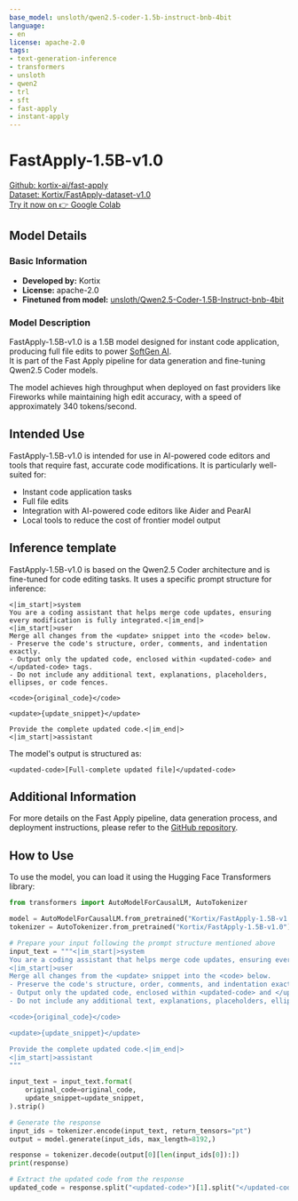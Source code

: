 ```yaml
---
base_model: unsloth/qwen2.5-coder-1.5b-instruct-bnb-4bit
language:
- en
license: apache-2.0
tags:
- text-generation-inference
- transformers
- unsloth
- qwen2
- trl
- sft
- fast-apply
- instant-apply
---
```


# FastApply-1.5B-v1.0

[Github: kortix-ai/fast-apply](https://github.com/kortix-ai/fast-apply)   
[Dataset: Kortix/FastApply-dataset-v1.0](https://huggingface.co/datasets/Kortix/FastApply-dataset-v1.0)    
[Try it now on 👉 Google Colab](https://colab.research.google.com/drive/1BNCab4oK-xBqwFQD4kCcjKc7BPKivkm1?usp=sharing)

## Model Details

### Basic Information

- **Developed by:** Kortix
- **License:** apache-2.0
- **Finetuned from model:** [unsloth/Qwen2.5-Coder-1.5B-Instruct-bnb-4bit](https://huggingface.co/unsloth/Qwen2.5-Coder-1.5B-Instruct-bnb-4bit)

### Model Description

FastApply-1.5B-v1.0 is a 1.5B model designed for instant code application, producing full file edits to power [SoftGen AI](https://softgen.ai/).   
It is part of the Fast Apply pipeline for data generation and fine-tuning Qwen2.5 Coder models.

The model achieves high throughput when deployed on fast providers like Fireworks while maintaining high edit accuracy, with a speed of approximately 340 tokens/second.

## Intended Use

FastApply-1.5B-v1.0 is intended for use in AI-powered code editors and tools that require fast, accurate code modifications. It is particularly well-suited for:

- Instant code application tasks
- Full file edits
- Integration with AI-powered code editors like Aider and PearAI
- Local tools to reduce the cost of frontier model output

## Inference template

FastApply-1.5B-v1.0 is based on the Qwen2.5 Coder architecture and is fine-tuned for code editing tasks. It uses a specific prompt structure for inference:

```
<|im_start|>system
You are a coding assistant that helps merge code updates, ensuring every modification is fully integrated.<|im_end|>
<|im_start|>user
Merge all changes from the <update> snippet into the <code> below.
- Preserve the code's structure, order, comments, and indentation exactly.
- Output only the updated code, enclosed within <updated-code> and </updated-code> tags.
- Do not include any additional text, explanations, placeholders, ellipses, or code fences.

<code>{original_code}</code>

<update>{update_snippet}</update>

Provide the complete updated code.<|im_end|>
<|im_start|>assistant
```

The model's output is structured as:

```
<updated-code>[Full-complete updated file]</updated-code>
```

## Additional Information

For more details on the Fast Apply pipeline, data generation process, and deployment instructions, please refer to the [GitHub repository](https://github.com/kortix-ai/fast-apply).

## How to Use

To use the model, you can load it using the Hugging Face Transformers library:

```python
from transformers import AutoModelForCausalLM, AutoTokenizer

model = AutoModelForCausalLM.from_pretrained("Kortix/FastApply-1.5B-v1.0", device_map="auto")
tokenizer = AutoTokenizer.from_pretrained("Kortix/FastApply-1.5B-v1.0")

# Prepare your input following the prompt structure mentioned above
input_text = """<|im_start|>system
You are a coding assistant that helps merge code updates, ensuring every modification is fully integrated.<|im_end|>
<|im_start|>user
Merge all changes from the <update> snippet into the <code> below.
- Preserve the code's structure, order, comments, and indentation exactly.
- Output only the updated code, enclosed within <updated-code> and </updated-code> tags.
- Do not include any additional text, explanations, placeholders, ellipses, or code fences.

<code>{original_code}</code>

<update>{update_snippet}</update>

Provide the complete updated code.<|im_end|>
<|im_start|>assistant
"""

input_text = input_text.format(
    original_code=original_code,
    update_snippet=update_snippet,
).strip() 

# Generate the response
input_ids = tokenizer.encode(input_text, return_tensors="pt")
output = model.generate(input_ids, max_length=8192,)

response = tokenizer.decode(output[0][len(input_ids[0]):])
print(response)

# Extract the updated code from the response
updated_code = response.split("<updated-code>")[1].split("</updated-code>")[0]
```